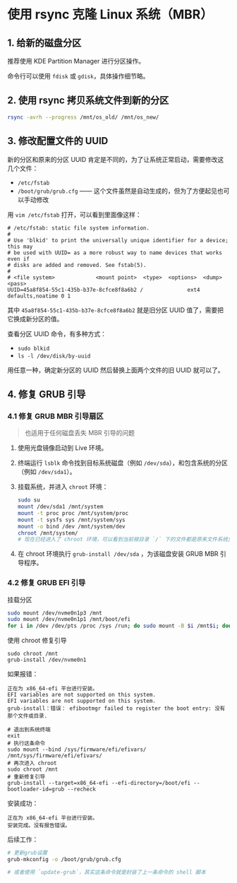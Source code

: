 # 使用 rsync 克隆 Linux 系统（MBR）

## 1. 给新的磁盘分区

推荐使用 KDE Partition Manager 进行分区操作。

命令行可以使用 `fdisk` 或 `gdisk`，具体操作细节略。

## 2. 使用 rsync 拷贝系统文件到新的分区

```sh
rsync -avrh --progress /mnt/os_old/ /mnt/os_new/
```

## 3. 修改配置文件的 UUID

新的分区和原来的分区 UUID 肯定是不同的，为了让系统正常启动，需要修改这几个文件：

- `/etc/fstab`
- `/boot/grub/grub.cfg` —— 这个文件虽然是自动生成的，但为了方便起见也可以手动修改

用 `vim /etc/fstab` 打开，可以看到里面像这样：

```
# /etc/fstab: static file system information.
#
# Use 'blkid' to print the universally unique identifier for a device; this may
# be used with UUID= as a more robust way to name devices that works even if
# disks are added and removed. See fstab(5).
#
# <file system>             <mount point>  <type>  <options>  <dump>  <pass>
UUID=45a8f854-55c1-435b-b37e-8cfce8f8a6b2 /              ext4    defaults,noatime 0 1
```

其中 `45a8f854-55c1-435b-b37e-8cfce8f8a6b2` 就是旧分区 UUID 值了，需要把它换成新分区的值。

查看分区 UUID 命令，有多种方式：

- `sudo blkid`
- `ls -l /dev/disk/by-uuid`

用任意一种，确定新分区的 UUID 然后替换上面两个文件的旧 UUID 就可以了。

## 4. 修复 GRUB 引导

### 4.1 修复 GRUB MBR 引导扇区

> 也适用于任何磁盘丢失 MBR 引导的问题

1. 使用光盘镜像启动到 Live 环境。

2. 终端运行 `lsblk` 命令找到目标系统磁盘（例如 `/dev/sda`），和包含系统的分区（例如 `/dev/sda1`）。

3. 挂载系统，并进入 `chroot` 环境：

   ```sh
   sudo su
   mount /dev/sda1 /mnt/system
   mount -t proc proc /mnt/system/proc
   mount -t sysfs sys /mnt/system/sys
   mount -o bind /dev /mnt/system/dev
   chroot /mnt/system/
   # 现在已经进入了 chroot 环境，可以看到当前根目录 `/` 下的文件都是原来文件系统里的文件。
   ```

4. 在 chroot 环境执行 `grub-install /dev/sda` ，为该磁盘安装 GRUB MBR 引导程序。

### 4.2 修复 GRUB EFI 引导

挂载分区

```sh
sudo mount /dev/nvme0n1p3 /mnt
sudo mount /dev/nvme0n1p1 /mnt/boot/efi
for i in /dev /dev/pts /proc /sys /run; do sudo mount -B $i /mnt$i; done
```

使用 chroot 修复引导

```
sudo chroot /mnt
grub-install /dev/nvme0n1
```

如果报错：

```
正在为 x86_64-efi 平台进行安装。
EFI variables are not supported on this system.
EFI variables are not supported on this system.
grub-install：错误： efibootmgr failed to register the boot entry: 没有那个文件或目录.
```

```
# 退出到系统终端
exit
# 执行这条命令
sudo mount --bind /sys/firmware/efi/efivars/ /mnt/sys/firmware/efi/efivars/
# 再次进入 chroot
sudo chroot /mnt
# 重新修复引导
grub-install --target=x86_64-efi --efi-directory=/boot/efi --bootloader-id=grub --recheck
```

安装成功：

```
正在为 x86_64-efi 平台进行安装。
安装完成。没有报告错误。
```

后续工作：

```sh
# 更新grub设置
grub-mkconfig -o /boot/grub/grub.cfg 

# 或者使用 `update-grub`，其实这条命令就是封装了上一条命令的 shell 脚本
```
